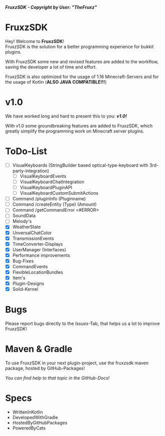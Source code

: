 ***FruxzSDK - Copyright by User: "TheFruxz"***

# FruxzSDK

Hey! Welcome to **FruxzSDK**!<br>
FruxzSDK is the solution for a better programming experience for bukkit plugins.

With FruxzSDK some new and revised features are added to the workflow, saving the developer a lot of time and effort.

FruxzSDK is also optimized for the usage of 1.16 Minecraft-Servers and for the usage of Kotlin (**ALSO JAVA COMPATIBLE!!!**)

# v1.0

We have worked long and hard to present this to you: ***v1.0!***

With v1.0 some groundbreaking features are added to FruxzSDK, which greatly simplify the programming work on Minecraft server plugins.

# ToDo-List

- [ ] VisualKeyboards (StringBuilder based optical-type-keyboard with 3rd-party-integration)
  - [ ] VisualKeyboardEvents
  - [ ] VisualKeyboardChatIntegration
  - [ ] VisualKeyboardPluginAPI
  - [ ] VisualKeyboardCustomSubmitActions
- [ ] Command /pluginInfo (Pluginname)
- [ ] Command /createEntity (Type) (Amount)
- [ ] Command /getCommandError <#ERROR>
- [ ] SoundData
- [ ] Melody's
- [x] WeatherState
- [x] UnversalChatColor
- [x] TransmissionEvents
- [x] TimeConverter-Displays
- [x] UserManager (Interfaces)
- [x] Performance improvements
- [x] Bug-Fixes
- [x] CommandEvents
- [x] FlexibleLocationBundles
- [x] Item's
- [x] Plugin-Designs
- [x] Solid-Kernel

# Bugs

Please report bugs directly to the *Issues*-Tab, that helps us a lot to improve FruxzSDK!

# Maven & Gradle

To use FruxzSDK in your next plugin-project, use the fruxzsdk maven package, hosted by GitHub-Packages!

*You can find help to that topic in the GitHub-Docs!*

# Specs

- WrittenInKotlin
- DevelopedWithGradle
- HostedByGitHubPackages
- PoweredByCats